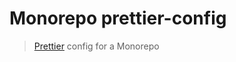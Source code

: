 # Monorepo prettier-config

> [Prettier][prettier-url] config for a Monorepo

[prettier-url]: https://prettier.io/
